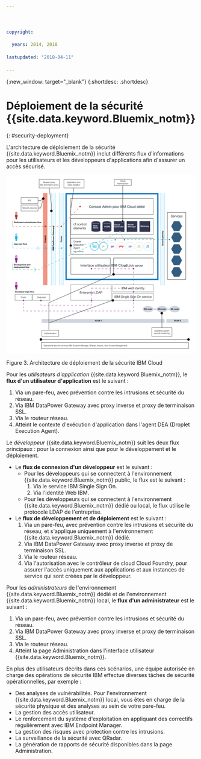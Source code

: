 ```yaml
---

 

copyright:

  years: 2014, 2018

lastupdated: "2018-04-11" 

---
```


{:new_window: target="_blank"}
{:shortdesc: .shortdesc}

# Déploiement de la sécurité {{site.data.keyword.Bluemix_notm}}
{: #security-deployment}

L'architecture de déploiement de la sécurité {{site.data.keyword.Bluemix_notm}} inclut différents
flux d'informations pour les utilisateurs et les développeurs d'applications afin d'assurer un accès sécurisé.

![Architecture de déploiement de la sécurité Bluemix](images/sec_deployment.svg)

Figure 3. Architecture de déploiement de la sécurité IBM Cloud

Pour les *utilisateurs d'application* {{site.data.keyword.Bluemix_notm}}, le **flux d'un utilisateur
d'application** est le suivant :
 1. Via un pare-feu, avec prévention contre les intrusions et sécurité du réseau.
 2. Via IBM DataPower Gateway avec proxy inverse et proxy de terminaison SSL.
 3. Via le routeur réseau.
 4. Atteint le contexte d'exécution d'application dans l'agent DEA (Droplet Execution Agent).

Le *développeur* {{site.data.keyword.Bluemix_notm}} suit les deux flux principaux : pour la connexion ainsi que pour le
développement
et le déploiement.
 * Le **flux de connexion d'un développeur** est le suivant :
    * Pour les développeurs qui se connectent à l'environnement {{site.data.keyword.Bluemix_notm}} public, le flux
est le suivant :
      1. Via le service IBM Single Sign On.
      2. Via l'identité Web IBM.
    * Pour les développeurs qui se connectent à l'environnement {{site.data.keyword.Bluemix_notm}} dédié ou local, le flux utilise le
protocole LDAP
de l'entreprise.
 * Le **flux de développement et de déploiement** est le suivant :
    1. Via un pare-feu, avec prévention contre les intrusions et sécurité du réseau, et s'applique uniquement à l'environnement {{site.data.keyword.Bluemix_notm}} dédié.
    2. Via IBM DataPower Gateway avec proxy inverse et proxy de terminaison SSL.
    3. Via le routeur réseau.
    4. Via l'autorisation avec le contrôleur de cloud Cloud Foundry, pour assurer l'accès uniquement aux applications et aux instances de service qui sont
créées par le développeur.

Pour les *administrateurs* de l'environnement {{site.data.keyword.Bluemix_notm}} dédié et de l'environnement
{{site.data.keyword.Bluemix_notm}} local, le **flux d'un administrateur** est le suivant :
 1. Via un pare-feu, avec prévention contre les intrusions et sécurité du réseau.
 2. Via IBM DataPower Gateway avec proxy inverse et proxy de terminaison SSL.
 3. Via le routeur réseau.
 4. Atteint la page Administration dans l'interface utilisateur {{site.data.keyword.Bluemix_notm}}.

En plus des utilisateurs décrits dans ces scénarios, une équipe autorisée en charge des opérations de sécurité IBM effectue diverses tâches de
sécurité opérationnelles, par exemple :
 * Des analyses de vulnérabilités. Pour l'environnement {{site.data.keyword.Bluemix_notm}} local, vous êtes en charge de la sécurité
physique et des analyses au sein de votre pare-feu.
 * La gestion des accès utilisateur.
 * Le renforcement du système d'exploitation en appliquant des correctifs régulièrement avec IBM Endpoint Manager.
 * La gestion des risques avec protection contre les intrusions.
 * La surveillance de la sécurité avec QRadar.
 * La génération de rapports de sécurité disponibles dans la page Administration.
